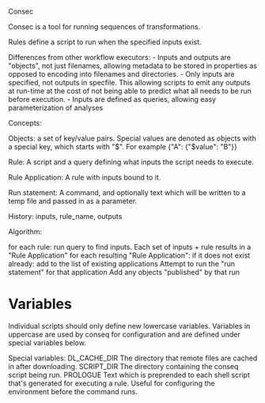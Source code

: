 Consec

Consec is a tool for running sequences of transformations.

Rules define a script to run when the specified inputs exist.

Differences from other workflow executors:
    - Inputs and outputs are "objects", not just filenames, allowing metadata to be stored in properties as opposed to encoding into filenames and directories.
    - Only inputs are specified, not outputs in specfile. This allowing scripts to emit any outputs at run-time at the cost of not being able to predict what all needs to be run before execution.
    - Inputs are defined as queries, allowing easy parameterization of analyses

Concepts:

Objects: a set of key/value pairs.  Special values are denoted as objects with a special key, which starts with "$".  For example {"A": {"$value": "B"}}

Rule: A script and a query defining what inputs the script needs to execute.

Rule Application: A rule with inputs bound to it.

Run statement: A command, and optionally text which will be written to a temp file and passed in as a parameter.

History: inputs, rule_name, outputs

Algorithm:

for each rule:
  run query to find inputs.  Each set of inputs + rule results in a "Rule Application"
  for each resulting "Rule Application":
    if it does not exist already:
      add to the list of existing applications
      Attempt to run the "run statement" for that application
      Add any objects "published" by that run      



# Variables
Individual scripts should only define new lowercase variables.  Variables in uppercase are used by conseq for configuration and are defined under special variables below. 

Special variables:
DL_CACHE_DIR The directory that remote files are cached in after downloading.
SCRIPT_DIR The directory containing the conseq script being run.
PROLOGUE Text which is preprended to each shell script that's generated for executing a rule.  Useful for configuring the environment before the command runs.
